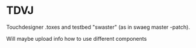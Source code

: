 # TDVJ

Touchdesigner .toxes and testbed "swaster" (as in swaeg master -patch).

Will maybe upload info how to use different components
